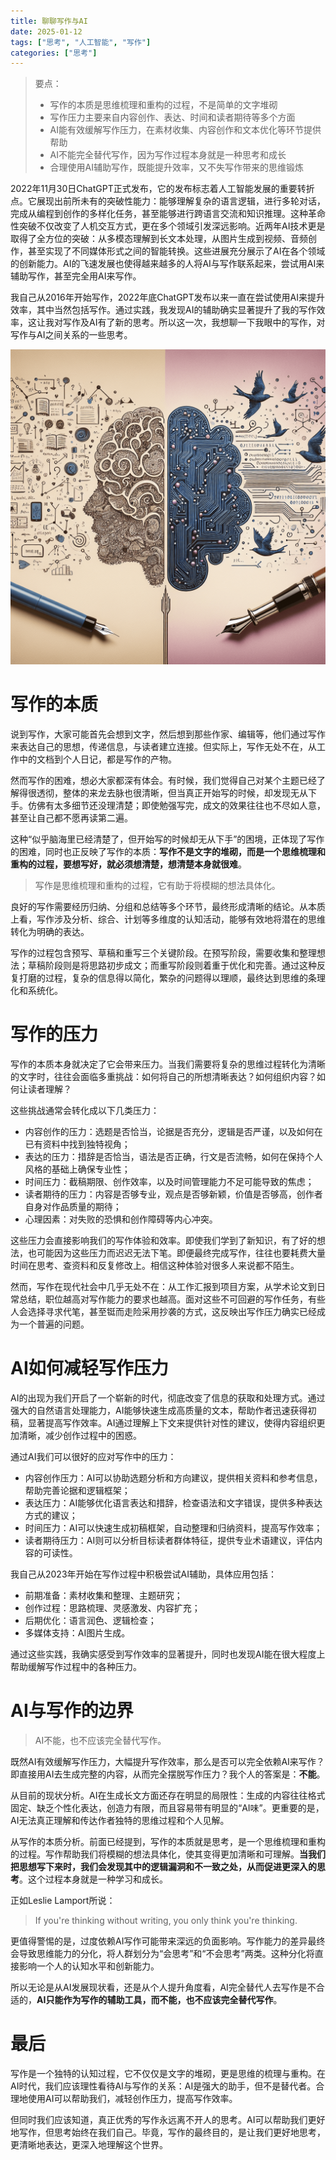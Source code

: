 ```yaml
---
title: 聊聊写作与AI
date: 2025-01-12
tags: ["思考", "人工智能", "写作"]
categories: ["思考"]
---
```


>要点：
>- 写作的本质是思维梳理和重构的过程，不是简单的文字堆砌
>- 写作压力主要来自内容创作、表达、时间和读者期待等多个方面
>- AI能有效缓解写作压力，在素材收集、内容创作和文本优化等环节提供帮助
>- AI不能完全替代写作，因为写作过程本身就是一种思考和成长
>- 合理使用AI辅助写作，既能提升效率，又不失写作带来的思维锻炼

2022年11月30日ChatGPT正式发布，它的发布标志着人工智能发展的重要转折点。它展现出前所未有的突破性能力：能够理解复杂的语言逻辑，进行多轮对话，完成从编程到创作的多样化任务，甚至能够进行跨语言交流和知识推理。这种革命性突破不仅改变了人机交互方式，更在多个领域引发深远影响。近两年AI技术更是取得了全方位的突破：从多模态理解到长文本处理，从图片生成到视频、音频创作，甚至实现了不同媒体形式之间的智能转换。这些进展充分展示了AI在各个领域的创新能力。AI的飞速发展也使得越来越多的人将AI与写作联系起来，尝试用AI来辅助写作，甚至完全用AI来写作。

我自己从2016年开始写作，2022年底ChatGPT发布以来一直在尝试使用AI来提升效率，其中当然包括写作。通过实践，我发现AI的辅助确实显著提升了我的写作效率，这让我对写作及AI有了新的思考。所以这一次，我想聊一下我眼中的写作，对写作与AI之间关系的一些思考。

![写作](./img.png)

# 写作的本质

说到写作，大家可能首先会想到文字，然后想到那些作家、编辑等，他们通过写作来表达自己的思想，传递信息，与读者建立连接。但实际上，写作无处不在，从工作中的文档到个人日记，都是写作的产物。

然而写作的困难，想必大家都深有体会。有时候，我们觉得自己对某个主题已经了解得很透彻，整体的来龙去脉也很清晰，但当真正开始写的时候，却发现无从下手。仿佛有太多细节还没理清楚；即使勉强写完，成文的效果往往也不尽如人意，甚至让自己都不愿再读第二遍。

这种“似乎脑海里已经清楚了，但开始写的时候却无从下手”的困境，正体现了写作的困难，同时也正反映了写作的本质：**写作不是文字的堆砌，而是一个思维梳理和重构的过程，要想写好，就必须想清楚，想清楚本身就很难**。

>写作是思维梳理和重构的过程，它有助于将模糊的想法具体化。

良好的写作需要经历归纳、分组和总结等多个环节，最终形成清晰的结论。从本质上看，写作涉及分析、综合、计划等多维度的认知活动，能够有效地将潜在的思维转化为明确的表达。

写作的过程包含预写、草稿和重写三个关键阶段。在预写阶段，需要收集和整理想法；草稿阶段则是将思路初步成文；而重写阶段则着重于优化和完善。通过这种反复打磨的过程，复杂的信息得以简化，繁杂的问题得以理顺，最终达到思维的条理化和系统化。

# 写作的压力

写作的本质本身就决定了它会带来压力。当我们需要将复杂的思维过程转化为清晰的文字时，往往会面临多重挑战：如何将自己的所想清晰表达？如何组织内容？如何让读者理解？

这些挑战通常会转化成以下几类压力：
- 内容创作的压力：选题是否恰当，论据是否充分，逻辑是否严谨，以及如何在已有资料中找到独特视角；
- 表达的压力：措辞是否恰当，语法是否正确，行文是否流畅，如何在保持个人风格的基础上确保专业性；
- 时间压力：截稿期限、创作效率，以及时间管理能力不足可能导致的焦虑；
- 读者期待的压力：内容是否够专业，观点是否够新颖，价值是否够高，创作者自身对作品质量的期待；
- 心理因素：对失败的恐惧和创作障碍等内心冲突。

这些压力会直接影响我们的写作体验和效率。即使我们学到了新知识，有了好的想法，也可能因为这些压力而迟迟无法下笔。即便最终完成写作，往往也要耗费大量时间在思考、查资料和反复修改上。相信这种体验对很多人来说都不陌生。

然而，写作在现代社会中几乎无处不在：从工作汇报到项目方案，从学术论文到日常总结，职位越高对写作能力的要求也越高。面对这些不可回避的写作任务，有些人会选择寻求代笔，甚至铤而走险采用抄袭的方式，这反映出写作压力确实已经成为一个普遍的问题。

# AI如何减轻写作压力

AI的出现为我们开启了一个崭新的时代，彻底改变了信息的获取和处理方式。通过强大的自然语言处理能力，AI能够快速生成高质量的文本，帮助作者迅速获得初稿，显著提高写作效率。AI通过理解上下文来提供针对性的建议，使得内容组织更加清晰，减少创作过程中的困惑。

通过AI我们可以很好的应对写作中的压力：
- 内容创作压力：AI可以协助选题分析和方向建议，提供相关资料和参考信息，帮助完善论据和逻辑框架；
- 表达压力：AI能够优化语言表达和措辞，检查语法和文字错误，提供多种表达方式的建议；
- 时间压力：AI可以快速生成初稿框架，自动整理和归纳资料，提高写作效率；
- 读者期待压力：AI则可以分析目标读者群体特征，提供专业术语建议，评估内容的可读性。

我自己从2023年开始在写作过程中积极尝试AI辅助，具体应用包括：
- 前期准备：素材收集和整理、主题研究；
- 创作过程：思路梳理、灵感激发、内容扩充；
- 后期优化：语言润色、逻辑检查；
- 多媒体支持：AI图片生成。

通过这些实践，我确实感受到写作效率的显著提升，同时也发现AI能在很大程度上帮助缓解写作过程中的各种压力。

# AI与写作的边界

>AI不能，也不应该完全替代写作。

既然AI有效缓解写作压力，大幅提升写作效率，那么是否可以完全依赖AI来写作？即直接用AI去生成完整的内容，从而完全摆脱写作压力？我个人的答案是：**不能**。

从目前的现状分析。AI在生成长文方面还存在明显的局限性：生成的内容往往格式固定、缺乏个性化表达，创造力有限，而且容易带有明显的“AI味”。更重要的是，AI无法真正理解和传达作者独特的思维过程和个人见解。

从写作的本质分析。前面已经提到，写作的本质就是思考，是一个思维梳理和重构的过程。写作帮助我们将模糊的想法具体化，使其变得更加清晰和可理解。**当我们把思想写下来时，我们会发现其中的逻辑漏洞和不一致之处，从而促进更深入的思考**。这个过程本身就是一种学习和成长。

正如Leslie Lamport所说：

>If you're thinking without writing, you only think you're thinking.

更值得警惕的是，过度依赖AI写作可能带来深远的负面影响。写作能力的差异最终会导致思维能力的分化，将人群划分为“会思考”和“不会思考”两类。这种分化将直接影响一个人的认知水平和创新能力。

所以无论是从AI发展现状看，还是从个人提升角度看，AI完全替代人去写作是不合适的，**AI只能作为写作的辅助工具，而不能，也不应该完全替代写作**。

# 最后

写作是一个独特的认知过程，它不仅仅是文字的堆砌，更是思维的梳理与重构。在AI时代，我们应该理性看待AI与写作的关系：AI是强大的助手，但不是替代者。合理地使用AI可以帮助我们，减轻创作压力，提高写作效率。

但同时我们应该知道，真正优秀的写作永远离不开人的思考。AI可以帮助我们更好地写作，但思考始终在我们自己。毕竟，写作的最终目的，是让我们更好地思考，更清晰地表达，更深入地理解这个世界。


